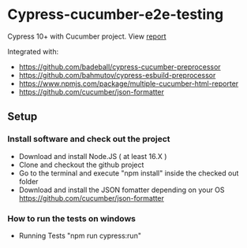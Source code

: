 # Cypress-cucumber-e2e-testing

Cypress 10+ with Cucumber project. View <a href="https://maksymvak.github.io/Cypress-cucumber-test/">report</a>

Integrated with:

-  https://github.com/badeball/cypress-cucumber-preprocessor
-  https://github.com/bahmutov/cypress-esbuild-preprocessor
-  https://www.npmjs.com/package/multiple-cucumber-html-reporter
-  https://github.com/cucumber/json-formatter

## Setup

### Install software and check out the project

- Download and install Node.JS ( at least 16.X )
- Clone and checkout the github project
- Go to the terminal and execute "npm install" inside the checked out folder
- Download and install the JSON fomatter depending on your OS
https://github.com/cucumber/json-formatter

### How to run the tests on windows

- Running Tests "npm run cypress:run"
